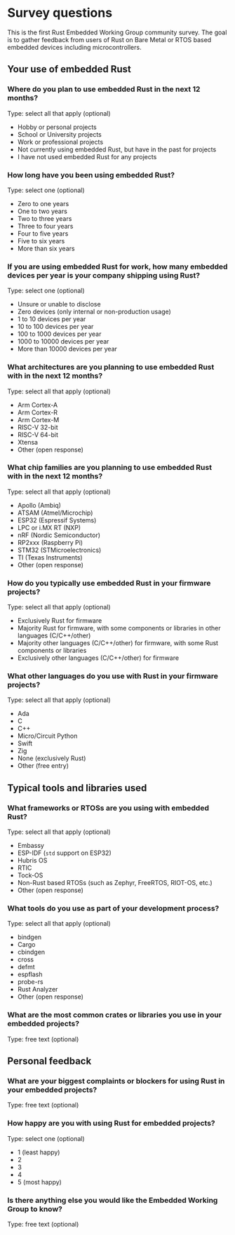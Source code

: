 # Survey questions

This is the first Rust Embedded Working Group community survey. The goal is to gather feedback from users of Rust on Bare Metal or RTOS based embedded devices including microcontrollers.

## Your use of embedded Rust

### Where do you plan to use embedded Rust in the next 12 months?

Type: select all that apply (optional)

- Hobby or personal projects
- School or University projects
- Work or professional projects
- Not currently using embedded Rust, but have in the past for projects
- I have not used embedded Rust for any projects

### How long have you been using embedded Rust?

Type: select one (optional)

- Zero to one years
- One to two years
- Two to three years
- Three to four years
- Four to five years
- Five to six years
- More than six years

### If you are using embedded Rust for work, how many embedded devices per year is your company shipping using Rust?

Type: select one (optional)

- Unsure or unable to disclose
- Zero devices (only internal or non-production usage)
- 1 to 10 devices per year
- 10 to 100 devices per year
- 100 to 1000 devices per year
- 1000 to 10000 devices per year
- More than 10000 devices per year

### What architectures are you planning to use embedded Rust with in the next 12 months?

Type: select all that apply (optional)

- Arm Cortex-A
- Arm Cortex-R
- Arm Cortex-M
- RISC-V 32-bit
- RISC-V 64-bit
- Xtensa
- Other (open response)

### What chip families are you planning to use embedded Rust with in the next 12 months?

Type: select all that apply (optional)

- Apollo (Ambiq)
- ATSAM (Atmel/Microchip)
- ESP32 (Espressif Systems)
- LPC or i.MX RT (NXP)
- nRF (Nordic Semiconductor)
- RP2xxx (Raspberry Pi)
- STM32 (STMicroelectronics)
- TI (Texas Instruments)
- Other (open response)

### How do you typically use embedded Rust in your firmware projects?

Type: select all that apply (optional)

- Exclusively Rust for firmware
- Majority Rust for firmware, with some components or libraries in other languages (C/C++/other)
- Majority other languages (C/C++/other) for firmware, with some Rust components or libraries
- Exclusively other languages (C/C++/other) for firmware

### What other languages do you use with Rust in your firmware projects?

Type: select all that apply (optional)

* Ada
* C
* C++
* Micro/Circuit Python
* Swift
* Zig
* None (exclusively Rust)
* Other (free entry)

## Typical tools and libraries used

### What frameworks or RTOSs are you using with embedded Rust?

Type: select all that apply (optional)

- Embassy
- ESP-IDF (`std` support on ESP32)
- Hubris OS
- RTIC
- Tock-OS
- Non-Rust based RTOSs (such as Zephyr, FreeRTOS, RIOT-OS, etc.)
- Other (open response)

### What tools do you use as part of your development process?

Type: select all that apply (optional)

- bindgen
- Cargo
- cbindgen
- cross
- defmt
- espflash
- probe-rs
- Rust Analyzer
- Other (open response)

### What are the most common crates or libraries you use in your embedded projects?

Type: free text (optional)

## Personal feedback

### What are your biggest complaints or blockers for using Rust in your embedded projects?

Type: free text (optional)

### How happy are you with using Rust for embedded projects?

Type: select one (optional)

- 1 (least happy)
- 2
- 3
- 4
- 5 (most happy)

### Is there anything else you would like the Embedded Working Group to know?

Type: free text (optional)
